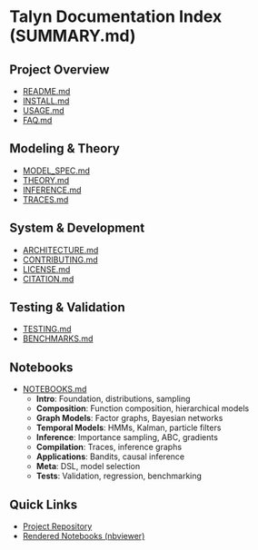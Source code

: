 # Talyn Documentation Index (SUMMARY.md)

## Project Overview
- [README.md](README.md)
- [INSTALL.md](INSTALL.md)
- [USAGE.md](USAGE.md)
- [FAQ.md](FAQ.md)

## Modeling & Theory
- [MODEL_SPEC.md](MODEL_SPEC.md)
- [THEORY.md](THEORY.md)
- [INFERENCE.md](INFERENCE.md)
- [TRACES.md](TRACES.md)

## System & Development
- [ARCHITECTURE.md](ARCHITECTURE.md)
- [CONTRIBUTING.md](CONTRIBUTING.md)
- [LICENSE.md](LICENSE.md)
- [CITATION.md](CITATION.md)

## Testing & Validation
- [TESTING.md](TESTING.md)
- [BENCHMARKS.md](BENCHMARKS.md)

## Notebooks
- [NOTEBOOKS.md](NOTEBOOKS.md)
  - **Intro**: Foundation, distributions, sampling
  - **Composition**: Function composition, hierarchical models
  - **Graph Models**: Factor graphs, Bayesian networks
  - **Temporal Models**: HMMs, Kalman, particle filters
  - **Inference**: Importance sampling, ABC, gradients
  - **Compilation**: Traces, inference graphs
  - **Applications**: Bandits, causal inference
  - **Meta**: DSL, model selection
  - **Tests**: Validation, regression, benchmarking

## Quick Links
- [Project Repository](https://github.com/aditirkrishna/talyn)
- [Rendered Notebooks (nbviewer)](https://nbviewer.org/)
